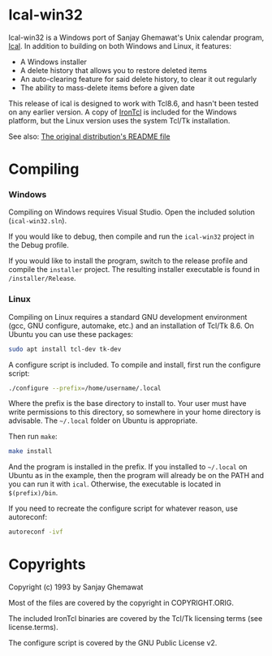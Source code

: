 Ical-win32
====
Ical-win32 is a Windows port of Sanjay Ghemawat's Unix calendar program, [Ical](https://en.wikipedia.org/wiki/Ical_(Unix)).
In addition to building on both Windows and Linux, it features:

* A Windows installer
* A delete history that allows you to restore deleted items
* An auto-clearing feature for said delete history, to clear it out regularly
* The ability to mass-delete items before a given date


This release of ical is designed to work with Tcl8.6, and hasn't been tested on any earlier version.
A copy of [IronTcl](https://www.irontcl.com/index.html) is included for the Windows platform, but the Linux
version uses the system Tcl/Tk installation.


See also: [The original distribution's README file](/README)


Compiling
============
### Windows
Compiling on Windows requires Visual Studio. Open the included solution (`ical-win32.sln`).

If you would like to debug, then compile and run the `ical-win32` project in the Debug profile.

If you would like to install the program, switch to the release profile
and compile the `installer` project. The resulting installer executable is found in `/installer/Release`.

### Linux
Compiling on Linux requires a standard GNU development environment (gcc, GNU configure, automake, etc.)
and an installation of Tcl/Tk 8.6. On Ubuntu you can use these packages:
```bash
sudo apt install tcl-dev tk-dev
```
A configure script is included. To compile and install, first run the configure script:
```bash
./configure --prefix=/home/username/.local
```
Where the prefix is the base directory to install to.
Your user must have write permissions to this directory,
so somewhere in your home directory is advisable. The `~/.local` folder on Ubuntu
is appropriate.

Then run `make`:
```bash
make install
```
And the program is installed in the prefix.
If you installed to `~/.local` on Ubuntu as in the example, then the program will already be on the PATH
and you can run it with `ical`. Otherwise, the executable is located in `$(prefix)/bin`.

If you need to recreate the configure script for whatever reason, use autoreconf:
```bash
autoreconf -ivf
```


Copyrights
==========
Copyright (c) 1993 by Sanjay Ghemawat

Most of the files are covered by the copyright in COPYRIGHT.ORIG.

The included IronTcl binaries are covered by the Tcl/Tk licensing terms (see license.terms).

The configure script is covered by the GNU Public License v2.